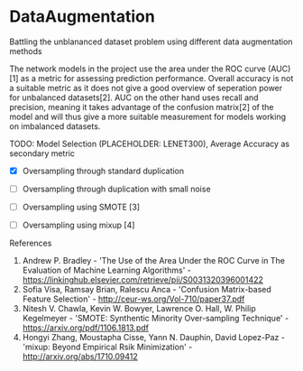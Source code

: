 # DataAugmentation
Battling the unblananced dataset problem using different data augmentation methods

The network models in the project use the area under the ROC curve (AUC)[1] as a metric for assessing prediction performance. Overall accuracy is not a suitable metric as it does not give a good overview of seperation power for unbalanced datasets[2]. AUC on the other hand uses recall and precision, meaning it takes advantage of the confusion matrix[2] of the model and will thus give a more suitable measurement for models working on imbalanced datasets.

TODO: Model Selection (PLACEHOLDER: LENET300), Average Accuracy as secondary metric
- [X] Oversampling through standard duplication
- [ ] Oversampling through duplication with small noise
- [ ] Oversampling using SMOTE [3]
- [ ] Oversampling using mixup [4]



References
1. Andrew P. Bradley - 'The Use of the Area Under the ROC Curve in The Evaluation of Machine Learning Algorithms' - https://linkinghub.elsevier.com/retrieve/pii/S0031320396001422
2. Sofia Visa, Ramsay Brian, Ralescu Anca - 'Confusion Matrix-based Feature Selection' - http://ceur-ws.org/Vol-710/paper37.pdf
3. Nitesh V. Chawla, Kevin W. Bowyer, Lawrence O. Hall, W. Philip Kegelmeyer - 'SMOTE: Synthentic Minority Over-sampling Technique' - https://arxiv.org/pdf/1106.1813.pdf
4. Hongyi Zhang, Moustapha Cisse, Yann N. Dauphin, David Lopez-Paz - 'mixup: Beyond Empirical Rsik Minimization' - http://arxiv.org/abs/1710.09412
